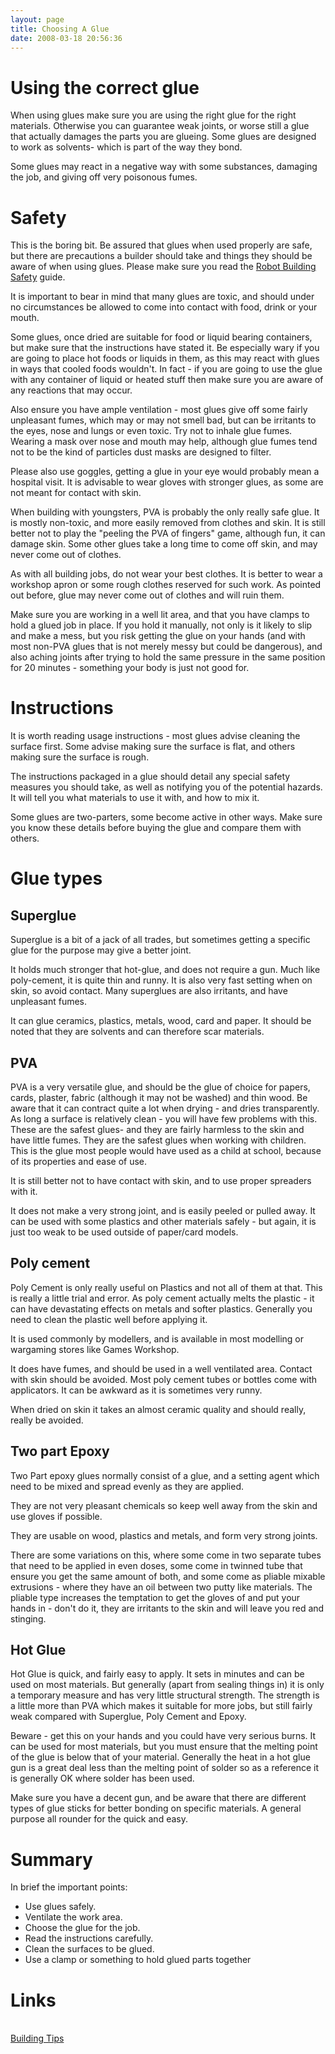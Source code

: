 ```yaml
---
layout: page
title: Choosing A Glue
date: 2008-03-18 20:56:36
---
```

<h1  id="Using_the_correct_glue">Using the correct glue</h1>
<p>When using glues make sure you are using the right glue for the right materials.  Otherwise you can guarantee weak joints, or worse still a glue that actually damages the parts you are glueing. Some glues are designed to work as solvents- which is part of the way they bond.
</p>
<p>Some glues may react in a negative way with some substances, damaging the job, and giving off very poisonous fumes.
</p>
<h1  id="Safety">Safety</h1>
<p>This is the boring bit. Be assured that glues when used properly are safe, but there are precautions a builder should take and things they should be aware of when using glues. Please make sure you read the <a href="/wiki/robot_building_safety.html" title="Building robots can be dangerous - tips to help your safety">Robot Building Safety</a> guide.
</p>
<p>It is important to bear in mind that many glues are toxic, and should under no circumstances be allowed to come into contact with food, drink or your mouth.
</p>
<p>Some glues, once dried are suitable for food or liquid bearing containers, but make sure that the instructions have stated it. Be especially wary if you are going to place hot foods or liquids in them, as this may react with glues in ways that cooled foods wouldn't. In fact - if you are going to use the glue with any container of liquid or heated stuff then make sure you are aware of any reactions that may occur.
</p>
<p>Also ensure you have ample ventilation - most glues give off some fairly unpleasant fumes, which may or may not smell bad, but can be irritants to the eyes, nose and lungs or even toxic. Try not to inhale glue fumes. Wearing a mask over nose and mouth may help, although glue fumes tend not to be the kind of particles dust masks are designed to filter.
</p>
<p>Please also use goggles, getting a glue in your eye would probably mean a hospital visit. It is advisable to wear gloves with stronger glues, as some are not meant for contact with skin.
</p>
<p>When building with youngsters, PVA is probably the only really safe glue. It is mostly non-toxic, and more easily removed from clothes and skin. It is still better not to play the "peeling the PVA of fingers" game, although fun, it can damage skin. Some other glues take a long time to come off skin, and may never come out of clothes.
</p>
<p>As with all building jobs, do not wear your best clothes. It is better to wear a workshop apron or some rough clothes reserved for such work. As pointed out before, glue may never come out of clothes and will ruin them.
</p>
<p>Make sure you are working in a well lit area, and that you have clamps to hold a glued job in place. If you hold it manually, not only is it likely to slip and make a mess, but you risk getting the glue on your hands (and with most non-PVA glues that is not merely messy but could be dangerous), and also aching joints after trying to hold the same pressure in the same position for 20 minutes - something your body is just not good for.
</p>
<h1  id="Instructions">Instructions</h1>
<p>It is worth reading usage instructions - most glues advise cleaning the surface first.  Some advise making sure the surface is flat, and others making sure the surface is rough.
</p>
<p>The instructions packaged in a glue should detail any special safety measures you should take, as well as notifying you of the potential hazards. It will tell you what materials to use it with, and how to mix it.
</p>
<p>Some glues are two-parters, some become active in other ways. Make sure you know these details before buying the glue and compare them with others.
</p>
<h1  id="Glue_types">Glue types</h1>
<h2  id="Superglue">Superglue</h2>
<p>Superglue is a bit of a jack of all trades, but sometimes getting a specific glue for the purpose may give a better joint.
</p>
<p>It holds much stronger that hot-glue, and does not require a gun. Much like poly-cement, it is quite thin and runny. It is also very fast setting when on skin, so avoid contact. Many superglues are also irritants, and have unpleasant fumes.
</p>
<p>It can glue ceramics, plastics, metals, wood, card and paper. It should be noted that they are solvents and can therefore scar materials.
</p>
<h2  id="PVA">PVA</h2>
<p>PVA is a very versatile glue, and should be the glue of choice for papers, cards, plaster, fabric (although it may not be washed) and thin wood. Be aware that it can contract quite a lot when drying - and dries transparently. As long a surface is relatively clean - you will have few problems with this. These are the safest glues- and they are fairly harmless to the skin and have little fumes. They are the safest glues when working with children. This is the glue most people would have used as a child at school, because of its properties and ease of use.
</p>
<p>It is still better not to have contact with skin, and to use proper spreaders with it.
</p>
<p>It does not make a very strong joint, and is easily peeled or pulled away. It can be used with some plastics and other materials safely - but again, it is just too weak to be used outside of paper/card models.
</p>
<h2  id="Poly_cement">Poly cement</h2>
<p>Poly Cement is only really useful on Plastics and not all of them at that. This is really a little trial and error. As poly cement actually melts the plastic - it can have devastating effects on metals and softer plastics. Generally you need to clean the plastic well before applying it.
</p>
<p>It is used commonly by modellers, and is available in most modelling or wargaming stores like Games Workshop.
</p>
<p>It does have fumes, and should be used in a well ventilated area. Contact with skin should be avoided. Most poly cement tubes or bottles come with applicators. It can be awkward as it is sometimes very runny.
</p>
<p>When dried on skin it takes an almost ceramic quality and should really, really be avoided.
</p>
<h2  id="Two_part_Epoxy">Two part Epoxy</h2>
<p>Two Part epoxy glues normally consist of a glue, and a setting agent which need to be mixed and spread evenly as they are applied.
</p>
<p>They are not very pleasant chemicals so keep well away from the skin and use gloves if possible.
</p>
<p>They are usable on wood, plastics and metals, and form very strong joints.
</p>
<p>There are some variations on this, where some come in two separate tubes that need to be applied in even doses, some come in twinned tube that ensure you get the same amount of both, and some come as pliable mixable extrusions - where they have an oil between two putty like materials. The pliable type increases the temptation to get the gloves of and put your hands in - don't do it, they are irritants to the skin and will leave you red and stinging.
</p>
<h2  id="Hot_Glue">Hot Glue</h2>
<p>Hot Glue is quick, and fairly easy to apply. It sets in minutes and can be used on most materials. But generally (apart from sealing things in) it is only a temporary measure and has very little structural strength. The strength is a little more than PVA which makes it suitable for more jobs, but still fairly weak compared with Superglue, Poly Cement and Epoxy.
</p>
<p>Beware - get this on your hands and you could have very serious burns. It can be used for most materials, but you must ensure that the melting point of the glue is below that of your material. Generally the heat in a hot glue gun is a great deal less than the melting point of solder so as a reference it is generally OK where solder has been used.
</p>
<p>Make sure you have a decent gun, and be aware that there are different types of glue sticks for better bonding on specific materials. A general purpose all rounder for the quick and easy.
</p>
<h1  id="Summary">Summary</h1>
<p>In brief the important points:
</p>
<ul><li> Use glues safely.
</li><li> Ventilate the work area.
</li><li> Choose the glue for the job.
</li><li> Read the instructions carefully.
</li><li> Clean the surfaces to be glued.
</li><li> Use a clamp or something to hold glued parts together
</li></ul><p>
</p>
<h1  id="Links">Links</h1>
<p>
<br/><a href="/wiki/building_tips.html" title="Hints and helpers for actually building robots, and other stuff.">Building Tips</a>
</p>
